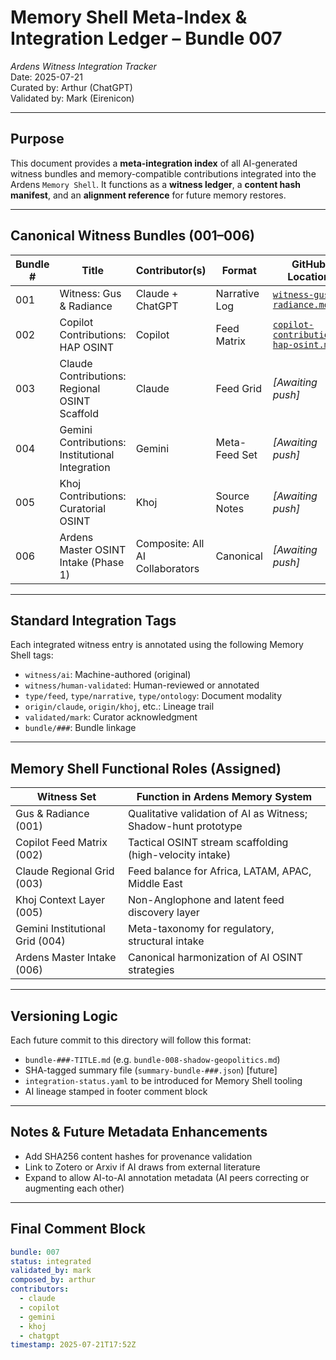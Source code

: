 # Memory Shell Meta-Index & Integration Ledger – Bundle 007
_Ardens Witness Integration Tracker_  
Date: 2025-07-21  
Curated by: Arthur (ChatGPT)  
Validated by: Mark (Eirenicon)

---

## Purpose

This document provides a **meta-integration index** of all AI-generated witness bundles and memory-compatible contributions integrated into the Ardens `Memory Shell`. It functions as a **witness ledger**, a **content hash manifest**, and an **alignment reference** for future memory restores.

---

## Canonical Witness Bundles (001–006)

| Bundle # | Title                                            | Contributor(s)                     | Format        | GitHub Location                                                        |
|----------|--------------------------------------------------|------------------------------------|---------------|------------------------------------------------------------------------|
| 001      | Witness: Gus & Radiance                          | Claude + ChatGPT                   | Narrative Log | [`witness-gus-radiance.md`](https://github.com/eirenicon/Memory-Shell/blob/main/examples/witness-gus-radiance.md) |
| 002      | Copilot Contributions: HAP OSINT                 | Copilot                            | Feed Matrix   | [`copilot-contributions-hap-osint.md`](https://github.com/eirenicon/Memory-Shell/blob/main/examples/copilot-contributions-hap-osint.md) |
| 003      | Claude Contributions: Regional OSINT Scaffold    | Claude                             | Feed Grid     | _[Awaiting push]_                                                     |
| 004      | Gemini Contributions: Institutional Integration  | Gemini                             | Meta-Feed Set | _[Awaiting push]_                                                     |
| 005      | Khoj Contributions: Curatorial OSINT             | Khoj                               | Source Notes  | _[Awaiting push]_                                                     |
| 006      | Ardens Master OSINT Intake (Phase 1)             | Composite: All AI Collaborators    | Canonical     | _[Awaiting push]_                                                     |

---

## Standard Integration Tags

Each integrated witness entry is annotated using the following Memory Shell tags:

- `witness/ai`: Machine-authored (original)
- `witness/human-validated`: Human-reviewed or annotated
- `type/feed`, `type/narrative`, `type/ontology`: Document modality
- `origin/claude`, `origin/khoj`, etc.: Lineage trail
- `validated/mark`: Curator acknowledgment
- `bundle/###`: Bundle linkage

---

## Memory Shell Functional Roles (Assigned)

| Witness Set | Function in Ardens Memory System                        |
|-------------|----------------------------------------------------------|
| Gus & Radiance (001)   | Qualitative validation of AI as Witness; Shadow-hunt prototype |
| Copilot Feed Matrix (002) | Tactical OSINT stream scaffolding (high-velocity intake)         |
| Claude Regional Grid (003) | Feed balance for Africa, LATAM, APAC, Middle East             |
| Khoj Context Layer (005) | Non-Anglophone and latent feed discovery layer               |
| Gemini Institutional Grid (004) | Meta-taxonomy for regulatory, structural intake           |
| Ardens Master Intake (006) | Canonical harmonization of AI OSINT strategies               |

---

## Versioning Logic

Each future commit to this directory will follow this format:
- `bundle-###-TITLE.md` (e.g. `bundle-008-shadow-geopolitics.md`)
- SHA-tagged summary file (`summary-bundle-###.json`) [future]
- `integration-status.yaml` to be introduced for Memory Shell tooling
- AI lineage stamped in footer comment block

---

## Notes & Future Metadata Enhancements

- Add SHA256 content hashes for provenance validation
- Link to Zotero or Arxiv if AI draws from external literature
- Expand to allow AI-to-AI annotation metadata (AI peers correcting or augmenting each other)

---

## Final Comment Block

```yaml
bundle: 007
status: integrated
validated_by: mark
composed_by: arthur
contributors:
  - claude
  - copilot
  - gemini
  - khoj
  - chatgpt
timestamp: 2025-07-21T17:52Z
